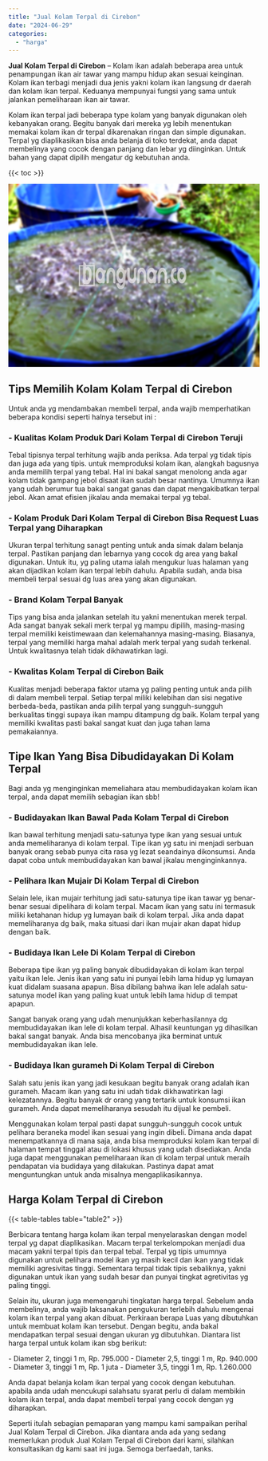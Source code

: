 ```yaml
---
title: "Jual Kolam Terpal di Cirebon"
date: "2024-06-29"
categories: 
  - "harga"
---
```


**Jual Kolam Terpal di Cirebon** – Kolam ikan adalah beberapa area untuk penampungan ikan air tawar yang mampu hidup akan sesuai keinginan. Kolam ikan terbagi menjadi dua jenis yakni kolam ikan langsung dr daerah dan kolam ikan terpal. Keduanya mempunyai fungsi yang sama untuk jalankan pemeliharaan ikan air tawar.

Kolam ikan terpal jadi beberapa type kolam yang banyak digunakan oleh kebanyakan orang. Begitu banyak dari mereka yg lebih menentukan memakai kolam ikan dr terpal dikarenakan ringan dan simple digunakan. Terpal yg diaplikasikan bisa anda belanja di toko terdekat, anda dapat membelinya yang cocok dengan panjang dan lebar yg diinginkan. Untuk bahan yang dapat dipilih mengatur dg kebutuhan anda.

{{< toc >}}

![Jual Kolam Terpal di Cirebon](/images/jual-kolam-terpal-46.png)

## Tips Memilih Kolam Kolam Terpal di Cirebon

Untuk anda yg mendambakan membeli terpal, anda wajib memperhatikan beberapa kondisi seperti halnya tersebut ini :

### \- Kualitas Kolam Produk Dari Kolam Terpal di Cirebon Teruji

Tebal tipisnya terpal terhitung wajib anda periksa. Ada terpal yg tidak tipis dan juga ada yang tipis. untuk memproduksi kolam ikan, alangkah bagusnya anda memilih terpal yang tebal. Hal ini bakal sangat menolong anda agar kolam tidak gampang jebol disaat ikan sudah besar nantinya. Umumnya ikan yang udah berumur tua bakal sangat ganas dan dapat mengakibatkan terpal jebol. Akan amat efisien jikalau anda memakai terpal yg tebal.

### \- Kolam Produk Dari Kolam Terpal di Cirebon Bisa Request Luas Terpal yang Diharapkan

Ukuran terpal terhitung sanagt penting untuk anda simak dalam belanja terpal. Pastikan panjang dan lebarnya yang cocok dg area yang bakal digunakan. Untuk itu, yg paling utama ialah mengukur luas halaman yang akan dijadikan kolam ikan terpal lebih dahulu. Apabila sudah, anda bisa membeli terpal sesuai dg luas area yang akan digunakan.

### \- Brand Kolam Terpal Banyak

Tips yang bisa anda jalankan setelah itu yakni menentukan merek terpal. Ada sangat banyak sekali merk terpal yg mampu dipilih, masing-masing terpal memiliki keistimewaan dan kelemahannya masing-masing. Biasanya, terpal yang memiliki harga mahal adalah merk terpal yang sudah terkenal. Untuk kwalitasnya telah tidak dikhawatirkan lagi.

### \- Kwalitas Kolam Terpal di Cirebon Baik

Kualitas menjadi beberapa faktor utama yg paling penting untuk anda pilih di dalam membeli terpal. Setiap terpal miliki kelebihan dan sisi negative berbeda-beda, pastikan anda pilih terpal yang sungguh-sungguh berkualitas tinggi supaya ikan mampu ditampung dg baik. Kolam terpal yang memiliki kwalitas pasti bakal sangat kuat dan juga tahan lama pemakaiannya.

## Tipe Ikan Yang Bisa Dibudidayakan Di Kolam Terpal

Bagi anda yg menginginkan memeliahara atau membudidayakan kolam ikan terpal, anda dapat memilih sebagian ikan sbb!

### \- Budidayakan Ikan Bawal Pada Kolam Terpal di Cirebon

Ikan bawal terhitung menjadi satu-satunya type ikan yang sesuai untuk anda memeliharanya di kolam terpal. Tipe ikan yg satu ini menjadi serbuan banyak orang sebab punya cita rasa yg lezat seandainya dikonsumsi. Anda dapat coba untuk membudidayakan kan bawal jikalau menginginkannya.

### \- Pelihara Ikan Mujair Di Kolam Terpal di Cirebon

Selain lele, ikan mujair terhitung jadi satu-satunya tipe ikan tawar yg benar-benar sesuai dipelihara di kolam terpal. Macam ikan yang satu ini termasuk miliki ketahanan hidup yg lumayan baik di kolam terpal. Jika anda dapat memeliharanya dg baik, maka situasi dari ikan mujair akan dapat hidup dengan baik.

### \- Budidaya Ikan Lele Di Kolam Terpal di Cirebon

Beberapa tipe ikan yg paling banyak dibudidayakan di kolam ikan terpal yaitu ikan lele. Jenis ikan yang satu ini punyai lebih lama hidup yg lumayan kuat didalam suasana apapun. Bisa dibilang bahwa ikan lele adalah satu-satunya model ikan yang paling kuat untuk lebih lama hidup di tempat apapun.

Sangat banyak orang yang udah menunjukkan keberhasilannya dg membudidayakan ikan lele di kolam terpal. Alhasil keuntungan yg dihasilkan bakal sangat banyak. Anda bisa mencobanya jika berminat untuk membudidayakan ikan lele.

### \- Budidaya Ikan gurameh Di Kolam Terpal di Cirebon

Salah satu jenis ikan yang jadi kesukaan begitu banyak orang adalah ikan gurameh. Macam ikan yang satu ini udah tidak dikhawatirkan lagi kelezatannya. Begitu banyak dr orang yang tertarik untuk konsumsi ikan gurameh. Anda dapat memeliharanya sesudah itu dijual ke pembeli.

Menggunakan kolam terpal pasti dapat sungguh-sungguh cocok untuk pelihara beraneka model ikan sesuai yang ingin dibeli. Dimana anda dapat menempatkannya di mana saja, anda bisa memproduksi kolam ikan terpal di halaman tempat tinggal atau di lokasi khusus yang udah disediakan. Anda juga dapat menggunakan pemeliharaan ikan di kolam terpal untuk meraih pendapatan via budidaya yang dilakukan. Pastinya dapat amat menguntungkan untuk anda misalnya mengaplikasikannya.

## Harga Kolam Terpal di Cirebon

{{< table-tables table="table2" >}}

Berbicara tentang harga kolam ikan terpal menyelaraskan dengan model terpal yg dapat diaplikasikan. Macam terpal terkelompokan menjadi dua macam yakni terpal tipis dan terpal tebal. Terpal yg tipis umumnya digunakan untuk pelihara model ikan yg masih kecil dan ikan yang tidak memiliki agresivitas tinggi. Sementara terpal tidak tipis sebaliknya, yakni digunakan untuk ikan yang sudah besar dan punyai tingkat agretivitas yg paling tinggi.

Selain itu, ukuran juga memengaruhi tingkatan harga terpal. Sebelum anda membelinya, anda wajib laksanakan pengukuran terlebih dahulu mengenai kolam ikan terpal yang akan dibuat. Perkiraan berapa Luas yang dibutuhkan untuk membuat kolam ikan tersebut. Dengan begitu, anda bakal mendapatkan terpal sesuai dengan ukuran yg dibutuhkan. Diantara list harga terpal untuk kolam ikan sbg berikut:

\- Diameter 2, tinggi 1 m, Rp. 795.000 - Diameter 2,5, tinggi 1 m, Rp. 940.000 - Diameter 3, tinggi 1 m, Rp. 1 juta - Diameter 3,5, tinggi 1 m, Rp. 1.260.000

Anda dapat belanja kolam ikan terpal yang cocok dengan kebutuhan. apabila anda udah mencukupi salahsatu syarat perlu di dalam membikin kolam ikan terpal, anda dapat membeli terpal yang cocok dengan yg diharapkan.

Seperti itulah sebagian pemaparan yang mampu kami sampaikan perihal Jual Kolam Terpal di Cirebon. Jika diantara anda ada yang sedang memerlukan produk Jual Kolam Terpal di Cirebon dari kami, silahkan konsultasikan dg kami saat ini juga. Semoga berfaedah, tanks.

